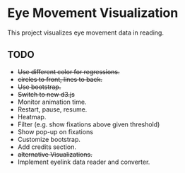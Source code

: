 # Eye Movement Visualization
This project visualizes eye movement data in reading.

## TODO
- ~~Use different color for regressions.~~
- ~~circles to front, lines to back.~~
- ~~Use bootstrap.~~
- ~~Switch to new d3.js~~
- Monitor animation time.
- Restart, pause, resume.
- Heatmap.
- Filter (e.g. show fixations above given threshold)
- Show pop-up on fixations
- Customize bootstrap.
- Add credits section.
- ~~alternative Visualizations.~~
- Implement eyelink data reader and converter.
